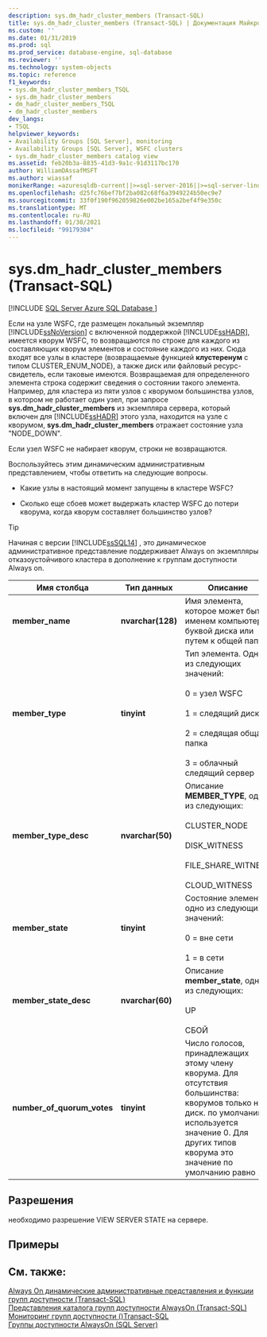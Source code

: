 ```yaml
---
description: sys.dm_hadr_cluster_members (Transact-SQL)
title: sys.dm_hadr_cluster_members (Transact-SQL) | Документация Майкрософт
ms.custom: ''
ms.date: 01/31/2019
ms.prod: sql
ms.prod_service: database-engine, sql-database
ms.reviewer: ''
ms.technology: system-objects
ms.topic: reference
f1_keywords:
- sys.dm_hadr_cluster_members_TSQL
- sys.dm_hadr_cluster_members
- dm_hadr_cluster_members_TSQL
- dm_hadr_cluster_members
dev_langs:
- TSQL
helpviewer_keywords:
- Availability Groups [SQL Server], monitoring
- Availability Groups [SQL Server], WSFC clusters
- sys.dm_hadr_cluster_members catalog view
ms.assetid: feb20b3a-8835-41d3-9a1c-91d3117bc170
author: WilliamDAssafMSFT
ms.author: wiassaf
monikerRange: =azuresqldb-current||>=sql-server-2016||>=sql-server-linux-2017||=azuresqldb-mi-current
ms.openlocfilehash: d25fc76bef7bf2ba082c68f6a3949224b50ec9e7
ms.sourcegitcommit: 33f0f190f962059826e002be165a2bef4f9e350c
ms.translationtype: MT
ms.contentlocale: ru-RU
ms.lasthandoff: 01/30/2021
ms.locfileid: "99179304"
---
```

# <a name="sysdm_hadr_cluster_members-transact-sql"></a>sys.dm_hadr_cluster_members (Transact-SQL)
[!INCLUDE [SQL Server Azure SQL Database ](../../includes/applies-to-version/sql-asdb.md)]

  Если на узле WSFC, где размещен локальный экземпляр [!INCLUDE[ssNoVersion](../../includes/ssnoversion-md.md)] с включенной поддержкой [!INCLUDE[ssHADR](../../includes/sshadr-md.md)], имеется кворум WSFC, то возвращаются по строке для каждого из составляющих кворум элементов и состояние каждого из них. Сюда входят все узлы в кластере (возвращаемые функцией **клустеренум** с типом CLUSTER_ENUM_NODE), а также диск или файловый ресурс-свидетель, если таковые имеются. Возвращаемая для определенного элемента строка содержит сведения о состоянии такого элемента. Например, для кластера из пяти узлов с кворумом большинства узлов, в котором не работает один узел, при запросе **sys.dm_hadr_cluster_members** из экземпляра сервера, который включен для [!INCLUDE[ssHADR](../../includes/sshadr-md.md)] этого узла, находится на узле с кворумом, **sys.dm_hadr_cluster_members** отражает состояние узла "NODE_DOWN".  
  
 Если узел WSFC не набирает кворум, строки не возвращаются.  
  
 Воспользуйтесь этим динамическим административным представлением, чтобы ответить на следующие вопросы.  
  
-   Какие узлы в настоящий момент запущены в кластере WSFC?  
  
-   Сколько еще сбоев может выдержать кластер WSFC до потери кворума, когда кворум составляет большинство узлов?  

 > [!TIP]
 > Начиная с версии [!INCLUDE[ssSQL14](../../includes/sssql14-md.md)] , это динамическое административное представление поддерживает Always on экземпляры отказоустойчивого кластера в дополнение к группам доступности Always on.  
  
|Имя столбца|Тип данных|Описание|  
|-----------------|---------------|-----------------|  
|**member_name**|**nvarchar(128)**|Имя элемента, которое может быть именем компьютера, буквой диска или путем к общей папке.|  
|**member_type**|**tinyint**|Тип элемента. Одно из следующих значений:<br /><br /> 0 = узел WSFC<br /><br /> 1 = следящий диск<br /><br /> 2 = следящая общая папка<br /><br /> 3 = облачный следящий сервер|  
|**member_type_desc**|**nvarchar(50)**|Описание **MEMBER_TYPE**, одно из следующих:<br /><br /> CLUSTER_NODE<br /><br /> DISK_WITNESS<br /><br /> FILE_SHARE_WITNESS<br /><br /> CLOUD_WITNESS|  
|**member_state**|**tinyint**|Состояние элемента, одно из следующих значений:<br /><br /> 0 = вне сети<br /><br /> 1 = в сети|  
|**member_state_desc**|**nvarchar(60)**|Описание **member_state**, одно из следующих:<br /><br /> UP<br /><br /> СБОЙ|  
|**number_of_quorum_votes**|**tinyint**|Число голосов, принадлежащих этому члену кворума. Для отсутствия большинства: кворумов только на диск. по умолчанию используется значение 0. Для других типов кворума это значение по умолчанию равно 1.|  
  
## <a name="permissions"></a>Разрешения  
 необходимо разрешение VIEW SERVER STATE на сервере.  
  
## <a name="examples"></a>Примеры  
  
## <a name="see-also"></a>См. также:  
 [Always On динамические административные представления и функции групп доступности &#40;Transact-SQL&#41;](../../relational-databases/system-dynamic-management-views/always-on-availability-groups-dynamic-management-views-functions.md)   
 [Представления каталога групп доступности AlwaysOn (Transact-SQL)](../../relational-databases/system-catalog-views/always-on-availability-groups-catalog-views-transact-sql.md)   
 [Мониторинг групп доступности &#40;&#41;Transact-SQL ](../../database-engine/availability-groups/windows/monitor-availability-groups-transact-sql.md)   
 [Группы доступности AlwaysOn &#40;SQL Server&#41;](../../database-engine/availability-groups/windows/always-on-availability-groups-sql-server.md)  
  
  
